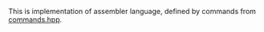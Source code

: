 This is implementation of assembler language, defined by commands from [commands.hpp](commands.hpp).
